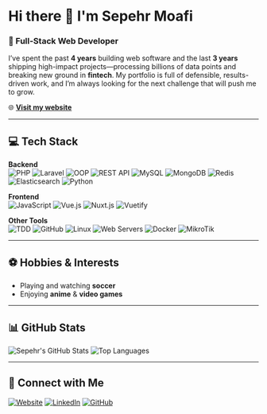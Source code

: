 # Hi there 👋 I'm Sepehr Moafi

### 🚀 Full-Stack Web Developer  
I’ve spent the past **4 years** building web software and the last **3 years** shipping high-impact projects—processing billions of data points and breaking new ground in **fintech**. My portfolio is full of defensible, results-driven work, and I’m always looking for the next challenge that will push me to grow.

🌐 **[Visit my website](https://sepehrmoafi.com/)**

---

## 💻 Tech Stack

**Backend**  
![PHP](https://img.shields.io/badge/PHP-777BB4?style=for-the-badge&logo=php&logoColor=white)
![Laravel](https://img.shields.io/badge/Laravel-FF2D20?style=for-the-badge&logo=laravel&logoColor=white)
![OOP](https://img.shields.io/badge/OOP-007396?style=for-the-badge)
![REST API](https://img.shields.io/badge/REST%20API-0078D7?style=for-the-badge)
![MySQL](https://img.shields.io/badge/MySQL-4479A1?style=for-the-badge&logo=mysql&logoColor=white)
![MongoDB](https://img.shields.io/badge/MongoDB-47A248?style=for-the-badge&logo=mongodb&logoColor=white)
![Redis](https://img.shields.io/badge/Redis-DC382D?style=for-the-badge&logo=redis&logoColor=white)
![Elasticsearch](https://img.shields.io/badge/Elasticsearch-005571?style=for-the-badge&logo=elasticsearch&logoColor=white)
![Python](https://img.shields.io/badge/Python-3776AB?style=for-the-badge&logo=python&logoColor=white)

**Frontend**  
![JavaScript](https://img.shields.io/badge/JavaScript-F7DF1E?style=for-the-badge&logo=javascript&logoColor=black)
![Vue.js](https://img.shields.io/badge/Vue.js-4FC08D?style=for-the-badge&logo=vue.js&logoColor=white)
![Nuxt.js](https://img.shields.io/badge/Nuxt.js-00DC82?style=for-the-badge&logo=nuxt.js&logoColor=white)
![Vuetify](https://img.shields.io/badge/Vuetify-1867C0?style=for-the-badge&logo=vuetify&logoColor=white)

**Other Tools**  
![TDD](https://img.shields.io/badge/TDD-blue?style=for-the-badge)
![GitHub](https://img.shields.io/badge/GitHub-181717?style=for-the-badge&logo=github&logoColor=white)
![Linux](https://img.shields.io/badge/Linux-FCC624?style=for-the-badge&logo=linux&logoColor=black)
![Web Servers](https://img.shields.io/badge/Web%20Servers-4285F4?style=for-the-badge)
![Docker](https://img.shields.io/badge/Docker-2496ED?style=for-the-badge&logo=docker&logoColor=white)
![MikroTik](https://img.shields.io/badge/MikroTik-DD1B16?style=for-the-badge)

---

## ⚽ Hobbies & Interests
- Playing and watching **soccer**
- Enjoying **anime** & **video games**

---

## 📊 GitHub Stats
![Sepehr's GitHub Stats](https://github-readme-stats.vercel.app/api?username=3p3hr&show_icons=true&theme=radical&count_private=true)
![Top Languages](https://github-readme-stats.vercel.app/api/top-langs/?username=3p3hr&layout=compact&theme=radical)

---

## 🤝 Connect with Me
[![Website](https://img.shields.io/badge/Website-4285F4?style=for-the-badge&logo=google-chrome&logoColor=white)](https://sepehrmoafi.com/)
[![LinkedIn](https://img.shields.io/badge/LinkedIn-0A66C2?style=for-the-badge&logo=linkedin&logoColor=white)](https://www.linkedin.com/in/sepehrmoafi)
[![GitHub](https://img.shields.io/badge/GitHub-181717?style=for-the-badge&logo=github&logoColor=white)](https://github.com/3p3hr)
